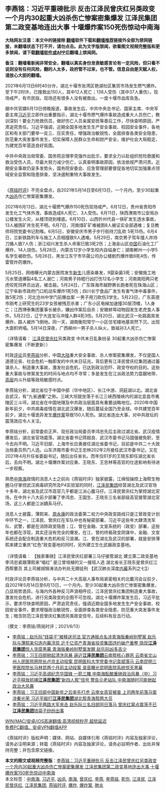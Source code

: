  <h2>李燕铭：习近平重磅批示 反击江泽民曾庆红另类政变 一个月内30起重大凶杀伤亡惨案密集爆发 江泽民集团第二政变基地连出大事 十堰爆炸案150死伤惊动中南海</h2> <p class="notice"><b>大陆网友注意：本文中的链接除 <a href="https://github.com/bannedbook/fanqiang" >翻墙</a>软件下载和<a href="https://github.com/killgcd/justmysocks/blob/master/README.md">翻墙推荐</a>链接外全部为禁网链接，未翻墙状态下打不开，请勿点击。此为文字版禁闻，欲看图文视频完整版和更多禁闻，请下载<a href="https://github.com/bannedbook/fanqiang">翻墙软件或APP</a>后翻墙上禁闻网。</p><p>备注：翻墙看新闻非常安全，翻墙以真实身份发表敏感言论有一定风险，但只看不说则没有任何风险，翻的人太多，政府管不过来，也不管。信息自由是天赋人权，请放心大胆的翻墙。</b></p>  <div class="entry"> <p></p> <p>2021年6月13日6时40分许&#65292;湖北十堰市张湾区艳湖社区集贸市场发生燃气爆炸&#12290;至下午2时许&#65292;已搜救出150人&#65292;其中12人死亡&#65307;138人受伤&#65288;其中37人重伤&#65289;&#12290;现场戒严&#65292;有市民指&#65292;现场还有很多人没有被救出&#12290;一度十堰市血库告急&#12290;</p> <p>   据中共官媒6月13日傍晚报道&#65292;事故发生后&#65292;中共中央总书记&#12289;国家主席&#12289;中央军委主席<a href="https://www.bannedbook.org/bnews/tag/%e4%b9%a0%e8%bf%91%e5%b9%b3/" class="st_tag internal_tag" rel="tag" title="标签 习近平 下的日志">习近平</a>立即作出重要指示&#65292;湖北十堰市燃气爆炸事故造成重大人员伤亡&#65292;教训深刻&#65281;要全力抢救伤员&#65292;做好伤亡人员亲属安抚等善后工作&#65292;尽快查明原因&#65292;严肃追究责任&#12290;习近平强调&#65292;近期全国多地发生生产安全事故&#12289;校园安全事件&#65292;各地区和有关部门要举一反三&#12289;压实责任&#65292;增强政治敏锐性&#65292;全面排查各类安全隐患&#65292;防范重大突发事件发生&#65292;切实保障人民群众生命和财产安全&#65292;维护社会大局稳定&#65292;为建党百年营造良好氛围&#12290;</p> <p>中共中央政治局常委&#12289;国务院总理李克强作出批示&#65292;要求全力以赴组织抢险救援和救治受伤人员&#65292;尽最大努力减少伤亡&#65292;认真查明事故原因&#65292;依法依规严肃问责&#12290;近期安全事故仍呈多发势头&#65292;国务院安委会&#12289;应急管理部要督促各地切实加强重点领域安全监管和隐患排查&#65292;坚决遏制重特大事故发生&#12290;<br />&nbsp;</p>  <p>   &#12298;<a href="https://www.bannedbook.org/bnews/tag/%e7%87%95%e9%93%ad%e6%97%b6%e8%af%84/" class="st_tag internal_tag" rel="tag" title="标签 燕铭时评 下的日志">燕铭时评</a>&#12299;不完全盘点&#65292;自2021年5月14日至6月13日&#65292;一个月内&#65292;至少30起重大<a href="https://www.bannedbook.org/bnews/tag/%E5%87%B6%E6%9D%80/" class="st_tag internal_tag" rel="tag" title="标签 凶杀 下的日志">凶杀</a>伤亡惨案密集爆发&#12290;</p> <p>2021年6月13日&#65292;湖北十堰燃气爆炸150死伤现场戒严&#12290;6月12日&#65292;贵州省贵阳市发生化工气体外洩&#65292;事故造成8人死亡&#12289;3人受伤&#12290;6月11日&#65292;陕西渭南市公安局办公楼发生火灾&#65292;从楼顶烧到楼底&#12290;6月10日&#65292;山西忻州代县一铁矿发生透水事故&#65292;13人被困矿井生死不明&#12290;6月7日&#65292;河南煤矿矿难被困8人被证实全部遇难&#65307;复旦教师将院党委书记割喉&#12290;6月5日&#65292;安徽安庆市男子步行街持刀乱砍 5死15伤&#12290;6月4日&#65292;兰新铁路列车与施工人员相撞致9人遇难&#12290;5月29日&#65292;南京男子驾车撞人并持刀捅人致7人伤&#65307;浙江绍兴发生杀人命案已致3死2伤&#65307;上海金山区<span class='wp_keywordlink_affiliate'><a href="https://www.bannedbook.org/" title="中国" target="_blank">中国</a></span>石油化工厂爆炸&#65292;14人烧伤&#12290;5月28日&#65292;内蒙古12岁小学生校内自缢身亡&#65307;湖南郴州一小学5名学生被砍伤&#12290;5月26日&#65292;黑龙江东宁市华晟公司办公楼剧烈爆炸致8死4伤&#65292;传雷管炸药爆炸&#12290;</p> <p>5月25日&#65292;网络曝光内蒙古医院发生<span class='wp_keywordlink'><a href="https://www.bannedbook.org/forum2/topic1642.html" title="正见网《新生》" target="_blank">新生</a></span>儿感染暴发&#65292;9婴染菌3死&#65307;安徽施工地污水管道爆裂4名工人溺亡&#65307;河南男子持棍行凶打伤12名小学生&#65307;河南南阳两只老虎咬死饲养员出逃&#65292;被击毙&#12290;5月24日&#65292;广东珠海市越野赛长跑者死在珠海山区&#65307;辽宁阜新市政府门口机动车爆炸1死5伤&#65307;四川长宁食品厂发生有害气体中毒事件&#65292;致5死2伤&#65307;河北沧州中学门前爆血案 一男子用刀砍伤3学生&#12290;5月23日&#65292;广东英德市刚考上研究生的23岁女孩被残忍杀害&#65307;广东小区电梯加速撞30层顶楼&#65292;1人身亡&#65307;江西博泰集团董事长被杀&#65292;嫌凶作案后自杀&#65307;安徽蚌埠动物园发生老虎食人事件&#12290;5月22日&#65292;辽宁大连宝马冲撞人群4死3伤&#12290;5月20日&#65292;湖北武汉一处路面突发爆炸&#65292;路人被炸飞倒地&#12290;同一天&#65292;湖南衡阳常宁一小区住宅楼地基突然下沉&#65292;出现大面积坍塌&#12290;5月14日深夜&#65292;广西柳州一男子杀人纵火&#65292;致祖孙3人死亡&#12290;</p> <p>&#65288;详情请看&#65306; <a href="https://www.bannedbook.org/bnews/tag/%e6%b1%9f%e6%b3%bd%e6%b0%91/" class="st_tag internal_tag" rel="tag" title="标签 江泽民 下的日志">江泽民</a><a href="https://www.bannedbook.org/bnews/tag/%e6%9b%be%e5%ba%86%e7%ba%a2/" class="st_tag internal_tag" rel="tag" title="标签 曾庆红 下的日志">曾庆红</a>另类政变 中共末日乱象纷呈 30起重大凶杀伤亡惨案密集爆发&#65288;不断更新&#65289;&#65289;</p>  <p>   时政<span class='wp_keywordlink_affiliate'><a href="https://www.bannedbook.org/bnews/comments/" title="新闻评论" target="_blank">评论</a></span>员<a href="https://www.bannedbook.org/bnews/tag/%e6%9d%8e%e7%87%95%e9%93%ad/" class="st_tag internal_tag" rel="tag" title="标签 李燕铭 下的日志">李燕铭</a>分析&#65292;中国<span class='wp_keywordlink_affiliate'><a href="https://www.bannedbook.org/" title="大陆" target="_blank">大陆</a></span>重大安全事故&#12289;杀人惨案密集爆发&#65292;不仅是国人道德沦丧&#12289;社会危机一触即发的中共末日征兆&#65292;背后更有江泽民曾庆红集团通过蓄谋杀人&#12289;制造重大事故&#65292;激发社会危机&#65292;已达到政治恐吓&#12289;政变夺权的目的&#12290;这些重大事故与惨案发生的时间与地点均不寻常&#65307;多是发生在江派政法势力盘踞地带&#12289;<span class='wp_keywordlink_affiliate'><a href="https://www.bannedbook.org/bnews/ccpdope/" title="中共高层内幕" target="_blank">高层</a></span>内斗升级等政局敏感时点&#12290;</p> <p>李燕铭分析&#65292;湖北省位于中国中部&#65288;华中地区&#65289;&#12289;长江中游&#12289;洞庭湖以北&#12290;湖北省会武汉&#65292;有&#8220;九省通衢&#8221;之称&#12290;三峡大坝就坐落于长江三峡西陵峡内的湖北宜昌市夷陵区三斗坪&#12290;湖北省在中国地理及中共政治层面具有重要战略地位&#12290;2020年中国新年前夕&#65292;中共病毒疫情在湖北武汉爆发&#65292;随后蔓延全国乃至全球&#12290;中共建党百年前夕&#65292;湖北十堰诡异发生<a href="https://www.bannedbook.org/bnews/tag/%e7%88%86%e7%82%b8%e6%a1%88/" class="st_tag internal_tag" rel="tag" title="标签 爆炸案 下的日志">爆炸案</a>导致150人死伤&#12290;湖北省连出大事&#65292;对中共政坛的震荡效应令人关注&#12290;</p> <p>李燕铭分析&#65292;前常委俞正声&#12289;现任政治局委员李鸿忠先后主政过湖北省&#12290;武汉疫情爆发后&#65292;湖北省官场震荡&#65292;湖北省委书记蒋超良&#12289;武汉市委书记马国强被免职&#65292;至今去向不明&#12290;习近平旧部&#12289;上海市长应勇接任湖北省委书记&#65292;目前是中共二十大政治局委员热门人选&#12290;山东济南市委书记王忠林202年2月接任武汉市委书记&#65292;又在2021年4月升任省委副书记&#65292;随后出任省长&#12290;而年仅61岁的王晓东卸任湖北省长后&#65292;去向不明&#12290;湖北十堰爆炸案对应勇&#12289;王晓东&#12289;王忠林等高官的仕途影响有待进一步观察&#12290;</p> <p>   熟悉<a href="https://www.bannedbook.org/bnews/tag/%e4%b8%ad%e5%8d%97%e6%b5%b7/" class="st_tag internal_tag" rel="tag" title="标签 中南海 下的日志">中南海</a>政情的消息人士之前向&#12298;燕铭时评&#12299;独家披露&#65292;江绵恒操控上海帮生物圈马仔掌控武汉病毒研究所及P4实验室的同时&#65292;<a href="https://www.bannedbook.org/bnews/tag/%E6%B1%9F%E6%B3%BD%E6%B0%91%E9%9B%86%E5%9B%A2/" class="st_tag internal_tag" rel="tag" title="标签 江泽民集团 下的日志">江泽民集团</a>经营湖北及武汉官场十多年&#65292;湖北省及武汉市高官几乎都是江派心腹马仔&#12290;江泽民曾庆红为掌控湖北官场&#65292;在中共十八大前夕部署了李鸿忠&#12289;王国生&#12289;王晓东三名省部级高官接管湖北官场&#65292;这三人都是江派嫡系马仔&#12290; </p>  <p>消息人士披露&#65292;薄熙来&#12289;<span class='wp_keywordlink'><a href="https://www.bannedbook.org/forum2/topic2891.html" title="《周永康其人》《周永康传》" target="_blank">周永康</a></span>的政法委第二权力中央政变路线只是江曾政变计划中环节之一&#65292;江泽民&#12289;曾庆红在军队中也有秘密部署&#65292;习近平这些年大肆清洗军队&#12289;武警&#65292;都是在消除政变隐患&#65307;江&#12289;曾在金融&#12289;文宣系统的&#65288;政变&#65289;部署&#65292;这些年也都在浮现&#65292;其实还没有完全的爆发&#65292;在江&#12289;曾的终极政变阴谋中&#65292;金融&#12289;文宣系统还会配合制造重大危机和反习浪潮&#12290;江&#12289;曾在湖北及武汉的部署&#65292;就是安排薄熙来建立重庆&#8220;红色&#8221;政变基地的同时&#65292;另外建立生化武器政变基地&#12290;<br />&nbsp; <br />&#65288;详情请看&#65306; &#12304;独家重磅&#12305;江泽民曾庆红部署三马仔接管湖北 建立第二政变基地 李鸿忠紧跟薄熙来&#8220;唱红&#8221; 是江曾培植的又一接班人选 湖北省长王晓东是曾庆红江西帮要员 其上司被胡锦涛法办判处无期徒刑 &#12304;武汉肺炎深度<span class='wp_keywordlink_affiliate'><a href="https://www.bannedbook.org/bnews/ccpdope/" title="中共高层内幕" target="_blank">内幕</a></span>系列之七&#12305;&#65289;</p> <p>   时政评论员李燕铭分析&#65292;与中共二十大高层人事布局紧密相关的北戴河会议前夕&#65292;自2021年5月14日至6月13日&#65292;一个月内&#65292;至少30起重大凶杀伤亡惨案密集爆发&#65292;凸显局势诡异&#12290;与海内外各种反习声浪相呼应&#65292;江泽民曾庆红集团制造重大事故&#65292;激发社会危机&#65292;进行另类政变的企图不可忽视&#12290;湖北十堰爆炸案发生后&#65292;习近平批示&#65292;要求尽快查明原因&#65292;严肃追究责任&#65292;强调近期全国多地发生生产安全事故&#12289;校园安全事件&#65292;要求增强政治敏锐性&#65292;全面排查各类安全隐患&#65292;防范重大突发事件发生&#65307;暗含防范江泽民曾庆红集团另类政变信号&#65292;后续料有反击行动&#12290;</p> <p>&#65288;撰文&#65306;李燕铭/燕铭时评&#65307;2021/6/13&#65289;</p> <ul class='op-related-articles' title='相关阅读'> <li><a href='https://www.bannedbook.org/bnews/comments/20210404/1519158.html' target='_blank'>李燕铭：赵乐际“钱袋子”被移送司法 官方通报点名涉青海版秦岭别墅案 赵乐际与薄熙来勾连内幕浮现 近千亿资产青海省投资集团违约破产重整 隐现<b>江泽民集团</b>惊人贪腐黑幕 青海版秦岭别墅案发酵 赵乐际凶多吉少</a></li> <li><a href='https://www.bannedbook.org/bnews/comments/20210330/1515729.html' target='_blank'>李燕铭：习王旧部掀起清洗风暴 逼近<b>江泽民集团</b>云南帮核心罪恶 云南省文山州人民医院原院长卢京主动投案 昆明医科大学党委书记袁斌落马 云南昆明三甲医院院长马林昆两个月前主动投案 录音曝光昆明医院系统惊天黑幕</a></li> <li><a href='https://www.bannedbook.org/bnews/comments/20210225/1493746.html' target='_blank'>李燕铭：习近平高调纪念华国锋 一箭三雕 中南海酝酿重磅政治风暴（中）习近平释放抓捕<b>江泽民集团</b>“新四人帮”信号 警告元老站队 中南海随时可能掀起政治大风暴</a></li> <li><a href='https://www.bannedbook.org/bnews/comments/20210219/1490072.html' target='_blank'>李燕铭：习王旧部中国新年之后率先打虎 云南女高官被查 上司两年前落马案涉秦光荣 习近平敲打<b>江泽民集团</b>湖北帮青海帮两大员</a></li> <li><a href='https://www.bannedbook.org/bnews/comments/20201216/1448743.html' target='_blank'>李燕铭：习近平两路大军夹击 赵乐际三名旧部同日落马 曾庆红窝点震荡不已 <b>江泽民集团</b>钱袋子纷纷出事</a></li> </ul> <p class="texttj"> <a href="https://github.com/bannedbook/fanqiang/wiki/V2ray%E6%9C%BA%E5%9C%BA" target="_blank">WIN/MAC/安卓/iOS高速翻墙:高清视频秒开,超低延迟</a><br/> <a href="https://github.com/bannedbook/fanqiang/wiki/%E7%A6%81%E9%97%BB%E7%BD%91%E5%AE%89%E5%8D%93%E7%BF%BB%E5%A2%99%E6%96%B0%E9%97%BBAPP" target="_blank">免费PC翻墙、安卓VPN翻墙APP</a></p> <p>&#12298;燕铭时评&#12299;版权声明&#65306;媒体&#12289;网站&#12289;自媒体引用&#12298;燕铭时评&#12299;内容及独家评论&#65292;请务必注明来源&#65307;转载&#12298;燕铭时评&#12299;内容及独家评论&#65292;请务必註明作者&#12289;出处并保持完整&#65307;并包含原文链接&#12290;  </p><a name='sharetosocial'></a>       <div><b>本文的图文或视频完整版</b>：<a href='https://www.bannedbook.org/bnews/comments/20210614/1566309.html'>李燕铭：习近平重磅批示 反击江泽民曾庆红另类政变 一个月内30起重大凶杀伤亡惨案密集爆发 江泽民集团第二政变基地连出大事 十堰爆炸案150死伤惊动中南海</a></div>  </div><!--END ENTRY--> <div class="postfooter"> <div>本文标签：<a href="https://www.bannedbook.org/bnews/tag/%e4%b8%ad%e5%8d%97%e6%b5%b7/" rel="tag">中南海</a>, <a href="https://www.bannedbook.org/bnews/tag/%e4%b9%a0%e8%bf%91%e5%b9%b3/" rel="tag">习近平</a>, <a href="https://www.bannedbook.org/bnews/tag/%E5%87%B6%E6%9D%80/" rel="tag">凶杀</a>, <a href="https://www.bannedbook.org/bnews/tag/%e5%8d%97%e6%b5%b7/" rel="tag">南海</a>, <a href="https://www.bannedbook.org/bnews/tag/%e6%9b%be%e5%ba%86%e7%ba%a2/" rel="tag">曾庆红</a>, <a href="https://www.bannedbook.org/bnews/tag/%e6%9d%8e%e7%87%95/" rel="tag">李燕</a>, <a href="https://www.bannedbook.org/bnews/tag/%e6%9d%8e%e7%87%95%e9%93%ad/" rel="tag">李燕铭</a>, <a href="https://www.bannedbook.org/bnews/tag/%E6%AD%BB%E4%BC%A4/" rel="tag">死伤</a>, <a href="https://www.bannedbook.org/bnews/tag/%e6%b1%9f%e6%b3%bd%e6%b0%91/" rel="tag">江泽民</a>, <a href="https://www.bannedbook.org/bnews/tag/%E6%B1%9F%E6%B3%BD%E6%B0%91%E6%9B%BE%E5%BA%86%E7%BA%A2/" rel="tag">江泽民曾庆红</a>, <a href="https://www.bannedbook.org/bnews/tag/%E6%B1%9F%E6%B3%BD%E6%B0%91%E9%9B%86%E5%9B%A2/" rel="tag">江泽民集团</a>, <a href="https://www.bannedbook.org/bnews/tag/%e7%87%95%e9%93%ad%e6%97%b6%e8%af%84/" rel="tag">燕铭时评</a>, <a href="https://www.bannedbook.org/bnews/tag/%e7%88%86%e7%82%b8/" rel="tag">爆炸</a>, <a href="https://www.bannedbook.org/bnews/tag/%e7%88%86%e7%82%b8%e6%a1%88/" rel="tag">爆炸案</a>, <a href="https://www.bannedbook.org/bnews/tag/%e8%82%ba%e7%82%8e/" rel="tag">肺炎</a></div>  </div><!--END POSTFOOTER--> 